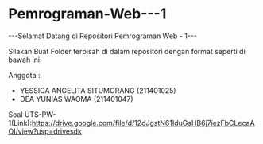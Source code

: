 
# Pemrograman-Web---1
---Selamat Datang di Repositori Pemrograman Web - 1---

Silakan Buat Folder terpisah di dalam repositori dengan format seperti di bawah ini:

Anggota :
- YESSICA ANGELITA SITUMORANG (211401025)
- DEA YUNIAS WAOMA (211401047)

Soal UTS-PW-1(Link):https://drive.google.com/file/d/12dJgstN61IduGsHB6j7iezFbCLecaAOI/view?usp=drivesdk
